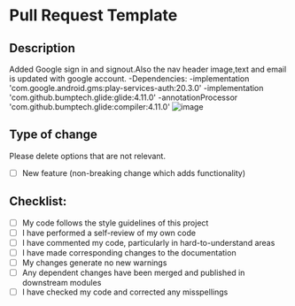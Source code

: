 # Pull Request Template

## Description

Added Google sign in and signout.Also the nav header image,text and email is updated with google account.
-Dependencies:
-implementation 'com.google.android.gms:play-services-auth:20.3.0'
-implementation 'com.github.bumptech.glide:glide:4.11.0'
-annotationProcessor 'com.github.bumptech.glide:compiler:4.11.0'
![image](https://user-images.githubusercontent.com/75023893/193781565-f0727a7b-750c-406a-bd3d-ad550bd1345c.png)


## Type of change

Please delete options that are not relevant.

- [ ] New feature (non-breaking change which adds functionality)

## Checklist:

- [ ] My code follows the style guidelines of this project
- [ ] I have performed a self-review of my own code
- [ ] I have commented my code, particularly in hard-to-understand areas
- [ ] I have made corresponding changes to the documentation
- [ ] My changes generate no new warnings
- [ ] Any dependent changes have been merged and published in downstream modules
- [ ] I have checked my code and corrected any misspellings
